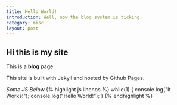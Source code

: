 ```yaml
---
title: Hello World!
introduction: Well, now the blog system is ticking.
category: misc
layout: post
---
```


## Hi this is my site

This is a **blog** page.

This site is built with Jekyll and hosted by Github Pages.

_Some JS Below_
{% highlight js linenos %}
while(1) {
  console.log("It Works!");
  console.log("Hello World!");
}
{% endhighlight %}
